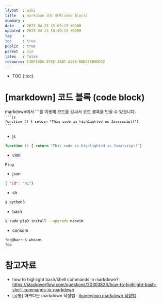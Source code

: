 ```yaml
---
layout  : wiki
title   : markdown 코드 블록(code block)
summary : 
date    : 2023-04-23 15:09:29 +0900
updated : 2023-04-23 18:39:33 +0900
tag     : 
toc     : true
public  : true
parent  : vim
latex   : false
resource: C1DF1BDA-87EE-4AB7-A3E8-B0D4FCB8ED52
---
```

* TOC
{:toc}

# [markdown] 코드 블록 (code block)
markdown에서 ```를 이용해 코드를 감싸서 코드 블록을 만들 수 있습니다.
<img width="447" alt="image" src=" /resource//233828006-f7031b60-4c08-45f6-98a0-efc5d993b123.png ">

* js
```js
function () { return "This code is highlighted as Javascript!"}
```

* viml
```viml
Plug
```

* json
```json
{ "id": "hi"}
```

* sh
```sh
$ python3
```

* bash
```bash
$ sudo pip3 install --upgrade neovim
```

* console
```console
foo@bar:~$ whoami
foo
```
# 참고자료
* how to highlight bash/shell commands in markdown?: <https://stackoverflow.com/questions/20303826/how-to-highlight-bash-shell-commands-in-markdown>
* [공통] 마크다운 markdown 작성법 : [ihoneymon markdown 작성법](https://gist.github.com/ihoneymon/652be052a0727ad59601 )
